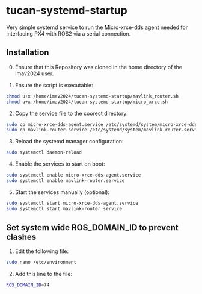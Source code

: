 # tucan-systemd-startup
Very simple systemd service to run the Micro-xrce-dds agent needed for interfacing PX4 with ROS2 via a serial connection.

## Installation

0. Ensure that this Repository was cloned in the home directory of the imav2024 user.

1. Ensure the script is executable:
```sh
chmod u+x /home/imav2024/tucan-systemd-startup/mavlink_router.sh
chmod u+x /home/imav2024/tucan-systemd-startup/micro_xrce.sh
```

2. Copy the service file to the coorect directory:
```sh
sudo cp micro-xrce-dds-agent.service /etc/systemd/system/micro-xrce-dds-agent.service
sudo cp mavlink-router.service /etc/systemd/system/mavlink-router.service
```

3. Reload the systemd manager configuration:
```sh
sudo systemctl daemon-reload
```


4. Enable the services to start on boot:
```sh
sudo systemctl enable micro-xrce-dds-agent.service
sudo systemctl enable mavlink-router.service
```


5. Start the services manually (optional):
```sh
sudo systemctl start micro-xrce-dds-agent.service
sudo systemctl start mavlink-router.service
```


## Set system wide ROS_DOMAIN_ID to prevent clashes

1. Edit the following file:
```sh
sudo nano /etc/environment
```
2. Add this line to the file:
```sh
ROS_DOMAIN_ID=74
```


